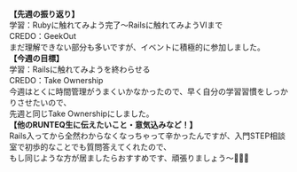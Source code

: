 **【先週の振り返り】**<br>
学習：Rubyに触れてみよう完了〜Railsに触れてみようⅥまで<br>
CREDO：GeekOut<br>
まだ理解できない部分も多いですが、イベントに積極的に参加しました。<br>
**【今週の目標】**<br>
学習：Railsに触れてみようを終わらせる<br>
CREDO：Take Ownership<br>
今週はとくに時間管理がうまくいかなかったので、早く自分の学習習慣をしっかりさせたいので、<br>
先週と同じTake Ownershipにしました。<br>
**【他のRUNTEQ生に伝えたいこと・意気込みなど！】**<br>
Rails入ってから全然わからなくなっちゃって辛かったんですが、入門STEP相談室で初歩的なことでも質問答えてくれたので、<br>
もし同じような方が居ましたらおすすめです、頑張りましょう〜🥺✊🏻